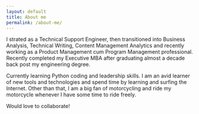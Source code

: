 ```yaml
---
layout: default
title: About me
permalink: /about-me/
---
```


I strated as a Technical Support Engineer, then transitioned into Business Analysis, Technical Writing, Content Management Analytics and recently working as a Product Management cum Program Management professional. Recently completed my Executive MBA after graduating almost a decade back post my engineering degree. 

Currently learning Python coding and leadership skills. I am an avid learner of new tools and technologies and spend time by learning and surfing the Internet. Other than that, I am a big fan of motorcycling and ride my motorcycle whenever I have some time to ride freely.


Would love to collaborate!
